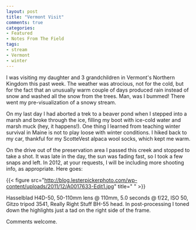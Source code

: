 ```yaml
---
layout: post
title: "Vermont Visit"
comments: true
categories:
- Featured
- Notes From The Field
tags:
- stream
- Vermont
- winter
---
```

I was visiting my daughter and 3 grandchildren in Vermont's Northern Kingdom this past week. The weather was atrocious, not for the cold, but for the fact that an unusually warm couple of days produced rain instead of snow and washed all the snow from the trees. Man, was I bummed! There went my pre-visualization of a snowy stream.

On my last day I had aborted a trek to a beaver pond when I stepped into a marsh and broke through the ice, filling my boot with ice-cold water and marsh muck (hey, it happens!). One thing I learned from teaching winter survival in Maine is not to play loose with winter conditions. I hiked back to my car, thankful for my ScotteVest alpaca wool socks, which kept me warm.

On the drive out of the preservation area I passed this creek and stopped to take a shot. It was late in the day, the sun was fading fast, so I took a few snaps and left. In 2012, at your requests, I will be including more shooting info, as appropriate. Here goes:

{{< figure src="http://blog.lesterpickerphoto.com/wp-content/uploads/2011/12/A0017633-Edit1.jpg" title="  " >}}

Hasselblad H4D-50, 50-110mm lens @ 110mm, 5.0 seconds @ f/22, ISO 50, Gitzo tripod 3541, Really Right Stuff BH-55 head. In post-processing I toned down the highlights just a tad on the right side of the frame.

Comments welcome.